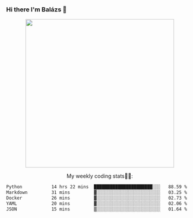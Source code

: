### Hi there I'm Balázs 👋
  
<p align="center">
  <img width="400" src="https://github-readme-stats.vercel.app/api/top-langs/?username=bkutasi&size_weight=0.5&count_weight=0.5&hide=jupyter%20notebook&layout=compact&theme=tokyonight">
</p>
<p align="center">
My weekly coding stats👨‍💻:
</p>
<!--START_SECTION:waka-->

```txt
Python           14 hrs 22 mins  ██████████████████████░░░   88.59 %
Markdown         31 mins         ▓░░░░░░░░░░░░░░░░░░░░░░░░   03.25 %
Docker           26 mins         ▓░░░░░░░░░░░░░░░░░░░░░░░░   02.73 %
YAML             20 mins         ▓░░░░░░░░░░░░░░░░░░░░░░░░   02.06 %
JSON             15 mins         ▒░░░░░░░░░░░░░░░░░░░░░░░░   01.64 %
```

<!--END_SECTION:waka-->



<!--
**bkutasi/bkutasi** is a ✨ _special_ ✨ repository because its `README.md` (this file) appears on your GitHub profile.

Here are some ideas to get you started:

- 🔭 I’m currently working on ...
- 🌱 I’m currently learning ...
- 👯 I’m looking to collaborate on ...
- 🤔 I’m looking for help with ...
- 💬 Ask me about ...
- 📫 How to reach me: ...
- 😄 Pronouns: ...
- ⚡ Fun fact: ...
-->
